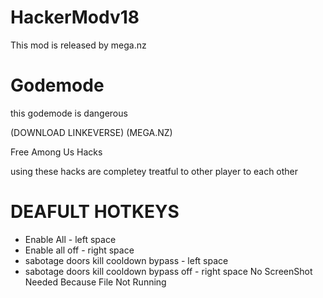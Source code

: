 # HackerModv18
This mod is released by mega.nz 

# Godemode
this godemode is dangerous

(DOWNLOAD LINKEVERSE)
(MEGA.NZ)

Free Among Us Hacks

using these hacks are completey treatful to other player to each other 

# DEAFULT HOTKEYS
 - Enable All - left space 
 - Enable all off - right space 
 - sabotage doors kill cooldown bypass - left space 
 - sabotage doors kill cooldown bypass off - right space
No ScreenShot Needed Because File Not Running
